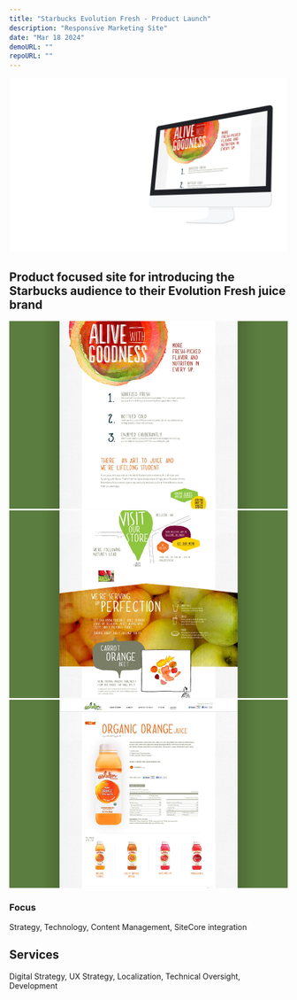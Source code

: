 ```yaml
---
title: "Starbucks Evolution Fresh - Product Launch"
description: "Responsive Marketing Site"
date: "Mar 18 2024"
demoURL: ""
repoURL: ""
---
```


![Starbucks Evolution Fresh](../../../assets/Starbucks-Evolution-Fresh/projectHero_1920x1200@2x.png)

## Product focused site for introducing the Starbucks audience to their Evolution Fresh juice brand

![Starbucks Evolution Fresh](../../../assets/Starbucks-Evolution-Fresh/projectGallery_1000x673_1.jpg)\
![Starbucks Evolution Fresh](../../../assets/Starbucks-Evolution-Fresh/projectGallery_1000x673_2.jpg)\
![Starbucks Evolution Fresh](../../../assets/Starbucks-Evolution-Fresh/projectGallery_1000x673_3.jpg)

### Focus

Strategy, Technology, Content Management, SiteCore integration

## Services

Digital Strategy, UX Strategy, Localization, Technical Oversight, Development
